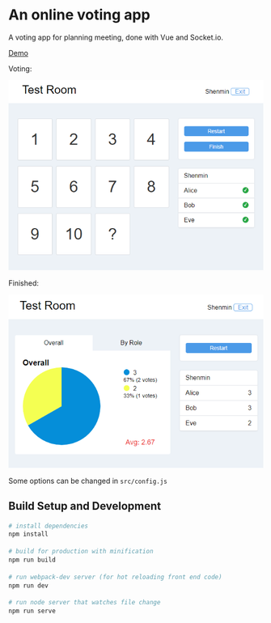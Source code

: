 # An online voting app

A voting app for planning meeting, done with Vue and Socket.io.

[Demo](https://a-voting-app-that-votes.herokuapp.com/)

Voting:

![voting](/docs/images/voting.PNG)

Finished:

![voted](/docs/images/voted.PNG)

Some options can be changed in `src/config.js`

## Build Setup and Development

``` bash
# install dependencies
npm install

# build for production with minification
npm run build

# run webpack-dev server (for hot reloading front end code)
npm run dev

# run node server that watches file change
npm run serve
```